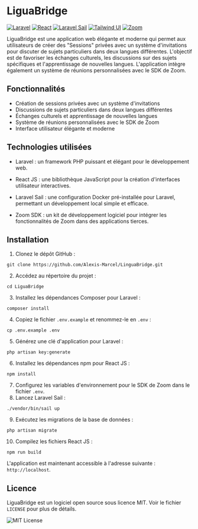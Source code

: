 # LiguaBridge

[![Laravel](https://img.shields.io/badge/Laravel-FF2D20?style=for-the-badge&logo=laravel&logoColor=white)](https://laravel.com/)
[![React](https://img.shields.io/badge/React-20232A?style=for-the-badge&logo=react&logoColor=61DAFB)](https://reactjs.org/)
[![Laravel Sail](https://img.shields.io/badge/Laravel%20Sail-0052CC?style=for-the-badge&logo=docker&logoColor=white)](https://laravel.com/docs/8.x/sail)
[![Tailwind UI](https://img.shields.io/badge/Tailwind%20UI-06B6D4?style=for-the-badge&logo=tailwind-css&logoColor=white)](https://tailwindui.com/)
[![Zoom](https://img.shields.io/badge/Zoom-00AEEF?style=for-the-badge&logo=zoom&logoColor=white)](https://zoom.us/)

LiguaBridge est une application web élégante et moderne qui permet aux utilisateurs de créer des "Sessions" privées avec un système d'invitations pour discuter de sujets particuliers dans deux langues différentes. L'objectif est de favoriser les échanges culturels, les discussions sur des sujets spécifiques et l'apprentissage de nouvelles langues. L'application intègre également un système de réunions personnalisées avec le SDK de Zoom.

## Fonctionnalités

- Création de sessions privées avec un système d'invitations
- Discussions de sujets particuliers dans deux langues différentes
- Échanges culturels et apprentissage de nouvelles langues
- Système de réunions personnalisées avec le SDK de Zoom
- Interface utilisateur élégante et moderne

## Technologies utilisées

- Laravel : un framework PHP puissant et élégant pour le développement web.

- React JS : une bibliothèque JavaScript pour la création d'interfaces utilisateur interactives.

- Laravel Sail : une configuration Docker pré-installée pour Laravel, permettant un développement local simple et efficace.

- Zoom SDK : un kit de développement logiciel pour intégrer les fonctionnalités de Zoom dans des applications tierces.

## Installation

1. Clonez le dépôt GitHub :
```
git clone https://github.com/Alexis-Marcel/LinguaBridge.git
```
2. Accédez au répertoire du projet :
```
cd LiguaBridge
```
3. Installez les dépendances Composer pour Laravel :
```
composer install
```
4. Copiez le fichier `.env.example` et renommez-le en `.env` :
```
cp .env.example .env
```
5. Générez une clé d'application pour Laravel :
```
php artisan key:generate
```
6. Installez les dépendances npm pour React JS :
```
npm install
```
7. Configurez les variables d'environnement pour le SDK de Zoom dans le fichier `.env`.
8. Lancez Laravel Sail :
```
./vendor/bin/sail up
```
9. Exécutez les migrations de la base de données :
```
php artisan migrate
```
10. Compilez les fichiers React JS :
```
npm run build
```
L'application est maintenant accessible à l'adresse suivante : `http://localhost`.

## Licence

LiguaBridge est un logiciel open source sous licence MIT. Voir le fichier `LICENSE` pour plus de détails.

![MIT License](https://img.shields.io/github/license/Alexis-Marcel/LiguaBridge.svg)
